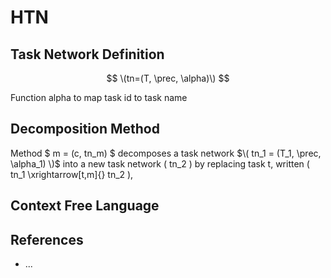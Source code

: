 # HTN

## Task Network Definition

$$
\(tn=(T, \prec, \alpha)\)
$$

Function alpha to map task id to task name

## Decomposition Method


Method $ m = (c, tn_m) $ decomposes a task network $\( tn_1 = (T_1, \prec, \alpha_1) \)$ into a new task network \( tn_2 \)  by replacing task t, written \(  tn_1 \xrightarrow[t,m]{} tn_2 \), 


## Context Free Language


## References
- ...
